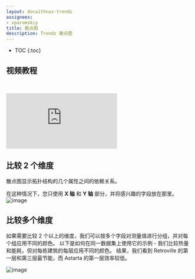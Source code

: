 ```yaml
---
layout: docwithnav-trendz
assignees:
- vparomskiy
title: 散点图
description: Trendz 散点图
---
```


* TOC
{:toc}

## 视频教程

&nbsp;

<div id="video">
    <div id="video_wrapper">
        <iframe src="https://www.youtube.com/embed/wX4ro6FfyaE" frameborder="0" allowfullscreen></iframe>
    </div>
</div>

## 比较 2 个维度
散点图显示拓扑结构的几个属性之间的依赖关系。

在这种情况下，您只使用 **X 轴** 和 **Y 轴** 部分，并将感兴趣的字段放在那里。
![image](/images/trendz/simple-scatter.png)

## 比较多个维度
如果需要比较 2 个以上的维度，我们可以按多个字段对测量值进行分组，并对每个组应用不同的颜色。
以下是如何在同一数据集上使用它的示例 - 我们比较热量和能耗，但对每栋建筑的每层应用不同的颜色。
结果，我们看到 Retroville 的第一层和第三层最节能，而 Astarta 的第一层效率较低。

![image](/images/trendz/complex-scatter.png)